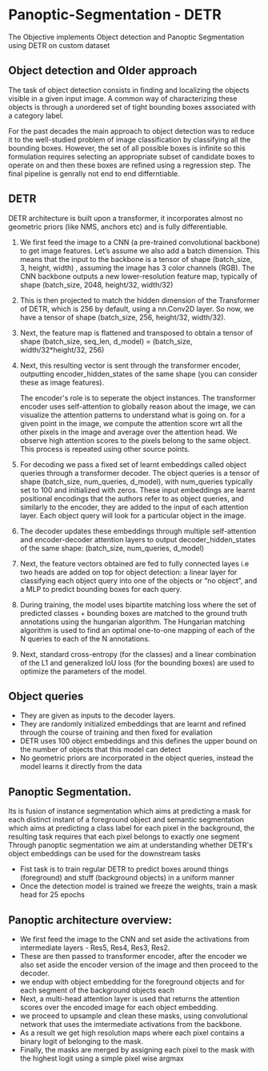 # Panoptic-Segmentation - DETR

The Objective implements Object detection and Panoptic Segmentation using DETR on custom dataset


## Object detection and Older approach
The task of object detection consists in finding and localizing the objects visible in a given input image. A common way of characterizing these objects is through a unordered set of tight bounding boxes associated with a category label. 

For the past decades the main approach to object detection was to reduce it to the well-studied problem of image classification by classifying all the bounding boxes. 
However, the set of all possible boxes is infinite so this formulation requires selecting an appropriate subset of candidate boxes to operate on and then these boxes are refined using a regression step. The final pipeline is genrally not end to end differntiable.

## DETR
DETR architecture is built upon a transformer, it incorporates almost no geometric priors (like NMS, anchors etc) and is fully differentiable.

1. We first feed the image to a CNN (a pre-trained convolutional backbone) to get image features. Let’s assume we also add a batch dimension. This means that the input to the backbone is a tensor of shape (batch_size, 3, height, width) , assuming the image has 3 color channels (RGB). The CNN backbone outputs a new lower-resolution feature map, typically of shape (batch_size, 2048, height/32, width/32)
2.  This is then projected to match the hidden dimension of the Transformer of DETR, which is 256 by default, using a nn.Conv2D layer. So now, we have a tensor of shape (batch_size, 256, height/32, width/32).
3. Next, the feature map is flattened and transposed to obtain a tensor of shape (batch_size, seq_len, d_model) = (batch_size, width/32*height/32, 256)
4. Next, this resulting vector is sent through the transformer encoder, outputting encoder_hidden_states of the same shape (you can consider these as image features). 

    The encoder's role is to seperate the object instances. The transformer encoder uses self-attention to globally reason about the image, we can visualize the attention patterns to understand what is going on. for a given point in the image, we compute the attention score wrt all the other pixels in the image and average over the attention head.  We observe high attention scores to the pixels belong to the same object. This process is repeated using other source points.

5. For decoding we pass a fixed set of learnt embeddings called object queries through a transformer decoder. The object queries is a tensor of shape (batch_size, num_queries, d_model), with num_queries typically set to 100 and initialized with zeros. These input embeddings are learnt positional encodings that the authors refer to as object queries, and similarly to the encoder, they are added to the input of each attention layer. Each object query will look for a particular object in the image. 
6. The decoder updates these embeddings through multiple self-attention and encoder-decoder attention layers to output decoder_hidden_states of the same shape: (batch_size, num_queries, d_model)
7. Next, the feature vectors obtained are fed to fully connected layes i.e two heads are added on top for object detection: a linear layer for classifying each object query into one of the objects or “no object”, and a MLP to predict bounding boxes for each query.
8. During training, the model uses bipartite matching loss where  the set of predicted classes + bounding boxes are matched to the ground truth annotations using the hungarian algorithm. The Hungarian matching algorithm is used to find an optimal one-to-one mapping of each of the N queries to each of the N annotations. 
9. Next, standard cross-entropy (for the classes) and a linear combination of the L1 and generalized IoU loss (for the bounding boxes) are used to optimize the parameters of the model.

##  Object queries
- They are given as inputs to the decoder layers.
- They are randomly initialized embeddings that are learnt and refined through the course of training and then fixed for evaliation
- DETR uses 100 object embeddings and this defines the upper bound on the number of objects that this model can detect
- No geometric priors are incorporated in the object queries, instead the model learns it directly from the data


## Panoptic Segmentation. 
Its is fusion of instance segmentation which aims at predicting a mask for each distinct instant of a foreground object and semantic segmentation which aims at predicting a class label for each pixel in the background, the resulting task requires that each pixel belongs to exactly one segment Through panoptic segmentation we aim at understanding whether DETR's object embeddings can be used for the downstream tasks

- Fist task is to train regular DETR to predict boxes around things (foreground) and stuff (background objects) in a uniform manner
- Once the detection model is trained we freeze the weights, train a mask head for 25 epochs


## Panoptic architecture overview:
- We first feed the image to the CNN and set aside the activations from intermediate layers - Res5, Res4, Res3, Res2.
- These are then passed to transformer encoder, after the encoder we also set aside the encoder version of the image and then proceed to the decoder. 
- we endup with object embedding for the foreground objects and for each segment of the background objects each
- Next, a multi-head attention layer is used that returns the attention scores over the encoded image for each object embedding. 
- we proceed to upsample and clean these masks, using convolutional network that uses the imtermediate activations from the backbone.
- As a result we get high resolution maps where each pixel contains a binary logit of belonging to the mask.
- Finally, the masks are merged by assigning each pixel to the mask with the highest logit using a simple pixel wise argmax
